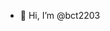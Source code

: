 - 👋 Hi, I’m @bct2203


<!---
bct2203/bct2203 is a ✨ special ✨ repository because its `README.md` (this file) appears on your GitHub profile.
You can click the Preview link to take a look at your changes.
--->
